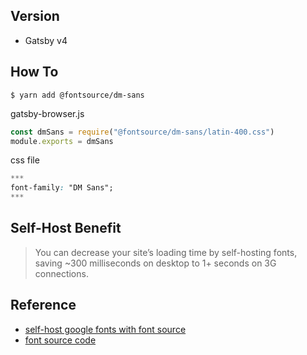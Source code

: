 ## Version
- Gatsby v4

## How To

```
$ yarn add @fontsource/dm-sans
```

gatsby-browser.js
```js
const dmSans = require("@fontsource/dm-sans/latin-400.css")
module.exports = dmSans
```
css file
```css
***
font-family: "DM Sans";
***
```

## Self-Host Benefit
> You can decrease your site’s loading time by self-hosting fonts, saving ~300 milliseconds on desktop to 1+ seconds on 3G connections.

## Reference
- [self-host google fonts with font source](https://www.gatsbyjs.com/docs/how-to/styling/using-web-fonts/#self-host-google-fonts-with-fontsource)
- [font source code](https://github.com/fontsource/fontsource/tree/main/packages)